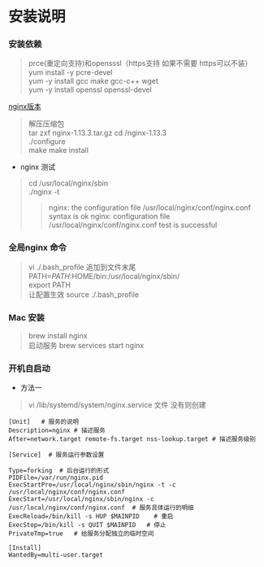 # 安装说明

### 安装依赖
> prce(重定向支持)和opensssl（https支持 如果不需要 https可以不装）     
yum install -y pcre-devel   
yum -y install gcc make gcc-c++ wget  
yum -y install openssl openssl-devel  

[nginx版本](http://nginx.org/download/)
> 解压压缩包   
tar zxf nginx-1.13.3.tar.gz 
cd /nginx-1.13.3  
./configure   
make
make install  
- nginx 测试
> cd /usr/local/nginx/sbin  
./nginx -t  
>> nginx: the configuration file /usr/local/nginx/conf/nginx.conf syntax is ok
>> nginx: configuration file /usr/local/nginx/conf/nginx.conf test is successful

### 全局nginx 命令
> vi ./.bash_profile 
追加到文件末尾    
PATH=$PATH:$HOME/bin:/usr/local/nginx/sbin/   
export PATH   
让配置生效  source  ./.bash_profile

### Mac 安装 
> brew install nginx  
启动服务 brew services start nginx  
  
### 开机自启动 
- 方法一
> vi /lib/systemd/system/nginx.service 文件  没有则创建  
```nginx
[Unit]   # 服务的说明
Description=nginx # 描述服务
After=network.target remote-fs.target nss-lookup.target # 描述服务级别

[Service]  # 服务运行参数设置   

Type=forking  # 后台运行的形式
PIDFile=/var/run/nginx.pid
ExecStartPre=/usr/local/nginx/sbin/nginx -t -c /usr/local/nginx/conf/nginx.conf   
ExecStart=/usr/local/nginx/sbin/nginx -c /usr/local/nginx/conf/nginx.conf  # 服务具体运行的明细
ExecReload=/bin/kill -s HUP $MAINPID    # 重启
ExecStop=/bin/kill -s QUIT $MAINPID   # 停止
PrivateTmp=true   # 给服务分配独立的临时空间

[Install]
WantedBy=multi-user.target

```


